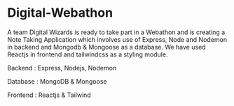 # Digital-Webathon

A team Digital Wizards is ready to take part in a Webathon and is creating a Note Taking Application which involves use of Express, Node and Nodemon in backend and Mongodb &amp; Mongoose as a database. We have used Reactjs in frontend and tailwindcss as a styling module.

Backend : Express, Nodejs, Nodemon

Database : MongoDB & Mongoose

Frontend : Reactjs & Tailwind
